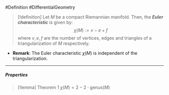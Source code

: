 #Definition #DifferentialGeometry 

> [!definition]
> Let $M$ be a compact Riemannian manifold. Then, the ***Euler characteristic*** is given by: $$\chi(M):=v-e+f$$where $v,e,f$ are the number of vertices, edges and triangles of a triangularization of $M$ respectively.
- **Remark**: The Euler characteristic $\chi(M)$ is independent of the triangularization. 
---
##### Properties
> [!lemma] Theorem 1
> $\chi(M)=2-2\cdot\text{genus}(M)$